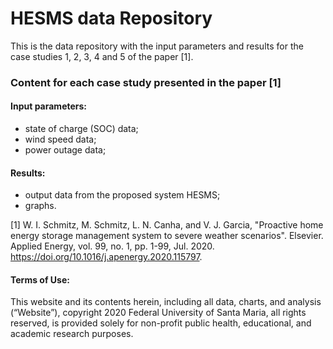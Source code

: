 # HESMS data Repository
This is the data repository with the input parameters and results for the case studies 1, 2, 3, 4 and 5 of the paper [1].


### Content for each case study presented in the paper [1]
#### Input parameters:
- state of charge (SOC) data;
- wind speed data;
- power outage data;
#### Results:
- output data from the proposed system HESMS;
- graphs.

[1] W. I. Schmitz, M. Schmitz, L. N. Canha, and V. J. Garcia, "Proactive home energy storage management system to severe weather scenarios". Elsevier. Applied Energy, vol. 99, no. 1, pp. 1-99, Jul. 2020. https://doi.org/10.1016/j.apenergy.2020.115797.

#### Terms of Use: 
This website and its contents herein, including all data, charts, and analysis (“Website”), copyright 2020 Federal University of Santa Maria, all rights reserved, is provided solely for non-profit public health, educational, and academic research purposes.
